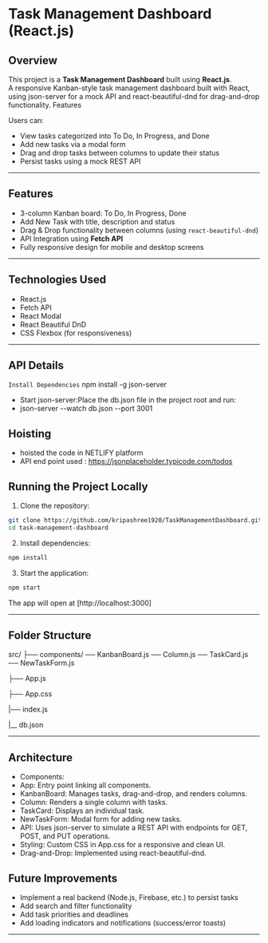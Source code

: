 # Task Management Dashboard (React.js)

## Overview

This project is a **Task Management Dashboard** built using **React.js**.  
A responsive Kanban-style task management dashboard built with React, using json-server for a mock API and react-beautiful-dnd for drag-and-drop functionality.
Features

Users can:
- View tasks categorized into To Do, In Progress, and Done
- Add new tasks via a modal form
- Drag and drop tasks between columns to update their status
- Persist tasks using a mock REST API

---

## Features
- 3-column Kanban board: To Do, In Progress, Done
- Add New Task with title, description and status
- Drag & Drop functionality between columns (using `react-beautiful-dnd`)
- API Integration using **Fetch API**
- Fully responsive design for mobile and desktop screens

---

## Technologies Used
- React.js
- Fetch API
- React Modal
- React Beautiful DnD
- CSS Flexbox (for responsiveness)

---

## API Details
`Install Dependencies`
npm install -g json-server

- Start json-server:Place the db.json file in the project root and run:
- json-server --watch db.json --port 3001

## Hoisting
- hoisted the code in NETLIFY platform
- API end point used : https://jsonplaceholder.typicode.com/todos



## Running the Project Locally

1. Clone the repository:

```bash
git clone https://github.com/kripashree1920/TaskManagementDashboard.git
cd task-management-dashboard
```

2. Install dependencies:

```bash
npm install
```

3. Start the application:

```bash
npm start
```

The app will open at [http://localhost:3000]

---

## Folder Structure

src/
├── components/
   ── KanbanBoard.js
   ── Column.js
   ── TaskCard.js
   ── NewTaskForm.js

├── App.js

├── App.css

|── index.js

|__ db.json

---

## Architecture
- Components:
- App: Entry point linking all components.
- KanbanBoard: Manages tasks, drag-and-drop, and renders columns.
- Column: Renders a single column with tasks.
- TaskCard: Displays an individual task.
- NewTaskForm: Modal form for adding new tasks.
- API: Uses json-server to simulate a REST API with endpoints for GET, POST, and PUT operations.
- Styling: Custom CSS in App.css for a responsive and clean UI.
- Drag-and-Drop: Implemented using react-beautiful-dnd.

## Future Improvements
- Implement a real backend (Node.js, Firebase, etc.) to persist tasks
- Add search and filter functionality
- Add task priorities and deadlines
- Add loading indicators and notifications (success/error toasts)

---


